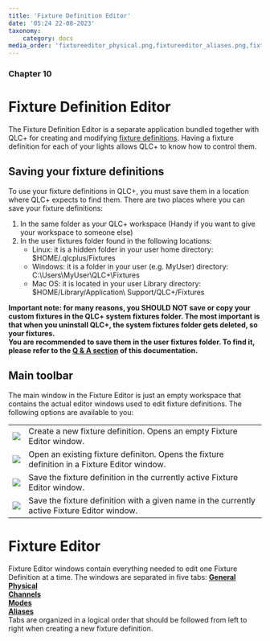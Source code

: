```yaml
---
title: 'Fixture Definition Editor'
date: '05:24 22-08-2023'
taxonomy:
    category: docs
media_order: 'fixtureeditor_physical.png,fixtureeditor_aliases.png,fixtureeditor_channel_color.png,fixtureeditor_channel_gobo.png,fixtureeditor_channel_preset.png,fixtureeditor_channel_shutter.png,fixtureeditor_channel_wizard.png,fixtureeditor_channels.png,fixtureeditor_general.png,fixtureeditor_mode_channels.png,fixtureeditor_mode_edit_head.png,fixtureeditor_mode_heads.png'
---
```


### Chapter 10

# Fixture Definition Editor

The Fixture Definition Editor is a separate application bundled together with QLC+ for creating and modifying [fixture definitions](/basics/glossary-and-concepts#fixtures). Having a fixture definition for each of your lights allows QLC+ to know how to control them.

## Saving your fixture definitions

To use your fixture definitions in QLC+, you must save them in a location where QLC+ expects to find them. There are two places where you can save your fixture definitions:
1. In the same folder as your QLC+ workspace (Handy if you want to give your workspace to someone else)
2. In the user fixtures folder found in the following locations:
    * Linux: it is a hidden folder in your user home directory: $HOME/.qlcplus/Fixtures
    * Windows: it is a folder in your user (e.g. MyUser) directory: C:\\Users\\MyUser\\QLC+\\Fixtures
    * Mac OS: it is located in your user Library directory: $HOME/Library/Application\\ Support/QLC+/Fixtures

**Important note: for many reasons, you SHOULD NOT save or copy your custom fixtures in the QLC+ system fixtures folder. The most important is that when you uninstall QLC+, the system fixtures folder gets deleted, so your fixtures.  
You are recommended to save them in the user fixtures folder. To find it, please refer to the [Q & A section](/basics/questions-and-answers) of this documentation.**

Main toolbar
------------
The main window in the Fixture Editor is just an empty workspace that contains the actual editor windows used to edit fixture definitions. The following options are available to you:

|     |     |
| --- | --- |
| ![](/basics/filenew.png) | Create a new fixture definition. Opens an empty Fixture Editor window. |
| ![](/basics/fileopen.png) | Open an existing fixture definiton. Opens the fixture definition in a Fixture Editor window. |
| ![](/basics/filesave.png) | Save the fixture definition in the currently active Fixture Editor window. |
| ![](/basics/filesaveas.png) | Save the fixture definition with a given name in the currently active Fixture Editor window. |

Fixture Editor
==============

Fixture Editor windows contain everything needed to edit one Fixture Definition at a time. The windows are separated in five tabs: 
[**General**](general)<br>
[**Physical**](physical)<br>
[**Channels**](channels)<br>
[**Modes**](modes)<br>
[**Aliases**](aliases)<br>
Tabs are organized in a logical order that should be followed from left to right when creating a new fixture definition.
